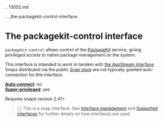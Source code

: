 .. 13052.md

.. _the-packagekit-control-interface:

# The packagekit-control interface

`packagekit-control` allows control of the [PackageKit](https://www.freedesktop.org/software/PackageKit/) service, giving privileged access to native package management on the system.

This interface is intended to work in tandem with [the AppStream interface](the-appstream-metadata-interface.md). Snaps distributed via the public [Snap store](https://snapcraft.io/store) are not typically granted auto-connection for this interface.

**[Auto-connect](interface-management.md#the-packagekit-control-interface-heading--auto-connections)**: no</br>
**[Super-privileged](super-privileged-interfaces.md)**: yes</br>

Requires snapd version _2.41+_.`

> ⓘ  This is a snap interface. See [Interface management](interface-management.md) and [Supported interfaces](supported-interfaces.md) for further details on how interfaces are used.
